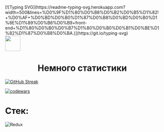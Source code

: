 <div> 
  <div>
  [![Typing SVG](https://readme-typing-svg.herokuapp.com?width=500&lines=%D0%9F%D1%80%D0%B8%D0%B2%D0%B5%D1%82!+%D0%AF+%D0%BD%D0%B0%D1%87%D0%B8%D0%BD%D0%B0%D1%8E%D1%89%D0%B8%D0%B9+front-end+%D1%80%D0%B0%D0%B7%D1%80%D0%B0%D0%B1%D0%BE%D1%82%D1%87%D0%B8%D0%BA.)](https://git.io/typing-svg)
  </div>
  <img src="https://c.tenor.com/kq-3WlvkAAAAAAAi/praise-the-sun-dark-souls.gif" height="50" align="center"/> </div>
<h1 align="center"> Немного статистики </h1>


[![GitHub Streak](https://github-readme-streak-stats.herokuapp.com/?user=Voroglex)](https://git.io/streak-stats)

[![codewars](https://www.codewars.com/users/username/badges/large)](https://www.codewars.com/users/Lovkost)

<h1> Стек: </h1>

![Redux](https://img.shields.io/badge/redux-%23593d88.svg?style=for-the-badge&logo=redux&logoColor=white)
